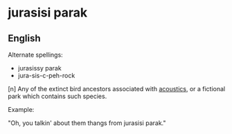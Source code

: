 # jurasisi parak
## English

Alternate spellings:
* jurasissy parak
* jura-sis-c-peh-rock

[n] Any of the extinct bird ancestors associated with [acoustics](https://knowyourmeme.com/memes/acoustic-slang), or a fictional park which contains such species.

Example:

"Oh, you talkin' about them thangs from jurasisi parak."
